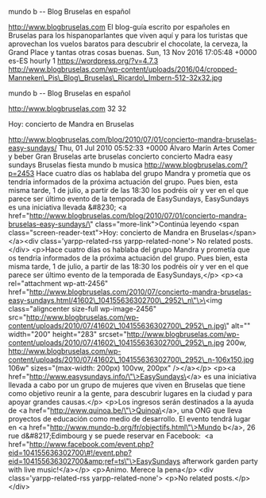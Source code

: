 mundo b -- Blog Bruselas en español

http://www.blogbruselas.com El blog-guía escrito por españoles en
Bruselas para los hispanoparlantes que viven aquí y para los turistas
que aprovechan los vuelos baratos para descubrir el chocolate, la
cerveza, la Grand Place y tantas otras cosas buenas. Sun, 13 Nov 2016
17:05:48 +0000 es-ES hourly 1 https://wordpress.org/?v=4.7.3
http://www.blogbruselas.com/wp-content/uploads/2016/04/cropped-Manneken\_Pis\_Blog\_Bruselas\_Ricardo\_Imbern-512-32x32.jpg

mundo b -- Blog Bruselas en español

http://www.blogbruselas.com 32 32

Hoy: concierto de Mandra en Bruselas

http://www.blogbruselas.com/blog/2010/07/01/concierto-mandra-bruselas-easy-sundays/
Thu, 01 Jul 2010 05:52:33 +0000 Álvaro Marín Artes Comer y beber Gran
Bruselas arte bruselas concierto concierto Madra easy sundays Bruselas
fiesta mundo b musica http://www.blogbruselas.com/?p=2453 Hace cuatro
días os hablaba del grupo Mandra y prometía que os tendría informados de
la próxima actuación del grupo. Pues bien, esta misma tarde, 1 de julio,
a partir de las 18:30 los podréis oír y ver en el que parece ser último
evento de la temporada de EasySundays, EasySundays es una iniciativa
llevada &\#8230; \<a
href=\"http://www.blogbruselas.com/blog/2010/07/01/concierto-mandra-bruselas-easy-sundays/\"
class=\"more-link\"\>Continúa leyendo \<span
class=\"screen-reader-text\"\>Hoy: concierto de Mandra en
Bruselas\</span\>\</a\>\<div class=\'yarpp-related-rss
yarpp-related-none\'\> No related posts. \</div\> \<p\>Hace cuatro días
os hablaba del grupo Mandra y prometía que os tendría informados de la
próxima actuación del grupo. Pues bien, esta misma tarde, 1 de julio, a
partir de las 18:30 los podréis oír y ver en el que parece ser último
evento de la temporada de EasySundays,\</p\> \<p\>\<a rel=\"attachment
wp-att-2456\"
href=\"http://www.blogbruselas.com/2010/07/concierto-mandra-bruselas-easy-sundays.html/41602\_104155636302700\_2952\_n\"\>\<img
class=\"aligncenter size-full wp-image-2456\"
src=\"http://www.blogbruselas.com/wp-content/uploads/2010/07/41602\_104155636302700\_2952\_n.jpg\"
alt=\"\" width=\"200\" height=\"283\"
srcset=\"http://www.blogbruselas.com/wp-content/uploads/2010/07/41602\_104155636302700\_2952\_n.jpg
200w,
http://www.blogbruselas.com/wp-content/uploads/2010/07/41602\_104155636302700\_2952\_n-106x150.jpg
106w\" sizes=\"(max-width: 200px) 100vw, 200px\" /\>\</a\>\</p\>
\<p\>\<a href=\"http://www.easysundays.info/\"\>EasySundays\</a\> es una
iniciativa llevada a cabo por un grupo de mujeres que viven en Bruselas
que tiene como objetivo reunir a la gente, para descubrir lugares en la
ciudad y para apoyar grandes causas.\</p\> \<p\>Los ingresos serán
destinados a la ayuda de \<a
href=\"http://www.quinoa.be/\"\>Quinoa\</a\>, una ONG que lleva
proyectos de educación como medio de desarrollo. El evento tendrá lugar
en \<a href=\"http://www.mundo-b.org/fr/objectifs.html\"\>Mundo b\</a\>,
26 rue d&\#8217;Edimbourg y se puede reservar en Facebook:  \<a
href=\"http://www.facebook.com/event.php?eid=104155636302700\#!/event.php?eid=104155636302700&amp;ref=ts\"\>EasySundays
afterwork garden party with live music!\</a\>\</p\> \<p\>Animo. Merece
la pena\</p\> \<div class=\'yarpp-related-rss yarpp-related-none\'\>
\<p\>No related posts.\</p\> \</div\>
